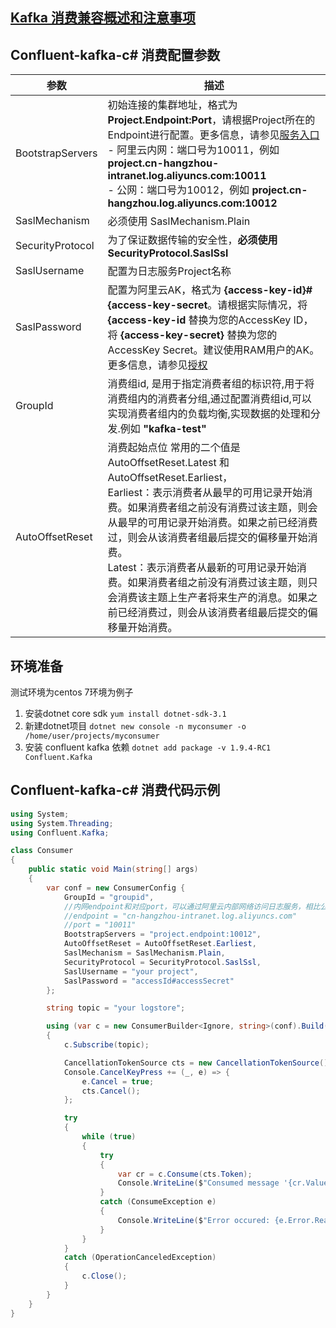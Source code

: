 ## [Kafka 消费兼容概述和注意事项](./overview.md)

## Confluent-kafka-c# 消费配置参数

| 参数               | 描述                                                                                                                                                                                                                                                                                                                 |
|------------------|--------------------------------------------------------------------------------------------------------------------------------------------------------------------------------------------------------------------------------------------------------------------------------------------------------------------|
| BootstrapServers | 初始连接的集群地址，格式为**Project.Endpoint:Port**，请根据Project所在的Endpoint进行配置。更多信息，请参见[服务入口](https://help.aliyun.com/document_detail/29008.htm#reference-wgx-pwq-zdb) <br/> - 阿里云内网：端口号为10011，例如 **project.cn-hangzhou-intranet.log.aliyuncs.com:10011** <br/> - 公网：端口号为10012，例如 **project.cn-hangzhou.log.aliyuncs.com:10012** |
| SaslMechanism    | 必须使用 SaslMechanism.Plain                                                                                                                                                                                                                                                                                           |
| SecurityProtocol | 为了保证数据传输的安全性，**必须使用SecurityProtocol.SaslSsl**                                                                                                                                                                                                                                                                      |
| SaslUsername     | 配置为日志服务Project名称                                                                                                                                                                                                                                                                                                   |
| SaslPassword     | 配置为阿里云AK，格式为 **{access-key-id}#{access-key-secret**。请根据实际情况，将 **{access-key-id** 替换为您的AccessKey ID，将 **{access-key-secret}** 替换为您的AccessKey Secret。建议使用RAM用户的AK。更多信息，请参见[授权](https://help.aliyun.com/document_detail/47664.htm#task-xsk-ttc-ry)                                                                    |
| GroupId          | 消费组id, 是用于指定消费者组的标识符,用于将消费组内的消费者分组,通过配置消费组id,可以实现消费者组内的负载均衡,实现数据的处理和分发.例如 **"kafka-test"**                                                                                                                                                                                                                         |
| AutoOffsetReset  | 消费起始点位 常用的二个值是 AutoOffsetReset.Latest 和 AutoOffsetReset.Earliest，<br>Earliest：表示消费者从最早的可用记录开始消费。如果消费者组之前没有消费过该主题，则会从最早的可用记录开始消费。如果之前已经消费过，则会从该消费者组最后提交的偏移量开始消费。<br>Latest：表示消费者从最新的可用记录开始消费。如果消费者组之前没有消费过该主题，则只会消费该主题上生产者将来生产的消息。如果之前已经消费过，则会从该消费者组最后提交的偏移量开始消费。                                                   |

## 环境准备
测试环境为centos 7环境为例子
1. 安装dotnet core sdk 
`yum install dotnet-sdk-3.1`
2. 新建dotnet项目 `dotnet new console -n myconsumer -o /home/user/projects/myconsumer` 
3. 安装 confluent kafka 依赖 `dotnet add package -v 1.9.4-RC1 Confluent.Kafka`

## Confluent-kafka-c# 消费代码示例

```c#
using System;
using System.Threading;
using Confluent.Kafka;

class Consumer
{
    public static void Main(string[] args)
    {
        var conf = new ConsumerConfig {
            GroupId = "groupid",
            //内网endpoint和对应port，可以通过阿里云内部网络访问日志服务，相比公网有更好的链路质量和安全性，详见文档 https://help.aliyun.com/document_detail/29008.htm#reference-wgx-pwq-zdb
            //endpoint = "cn-hangzhou-intranet.log.aliyuncs.com"
            //port = "10011"
            BootstrapServers = "project.endpoint:10012",
            AutoOffsetReset = AutoOffsetReset.Earliest,
            SaslMechanism = SaslMechanism.Plain,
            SecurityProtocol = SecurityProtocol.SaslSsl,
            SaslUsername = "your project",
            SaslPassword = "accessId#accessSecret"
        };

        string topic = "your logstore";

        using (var c = new ConsumerBuilder<Ignore, string>(conf).Build())
        {
            c.Subscribe(topic);

            CancellationTokenSource cts = new CancellationTokenSource();
            Console.CancelKeyPress += (_, e) => {
                e.Cancel = true;
                cts.Cancel();
            };

            try
            {
                while (true)
                {
                    try
                    {
                        var cr = c.Consume(cts.Token);
                        Console.WriteLine($"Consumed message '{cr.Value}' at: '{cr.TopicPartitionOffset}'.");
                    }
                    catch (ConsumeException e)
                    {
                        Console.WriteLine($"Error occured: {e.Error.Reason}");
                    }
                }
            }
            catch (OperationCanceledException)
            {
                c.Close();
            }
        }
    }
}
```